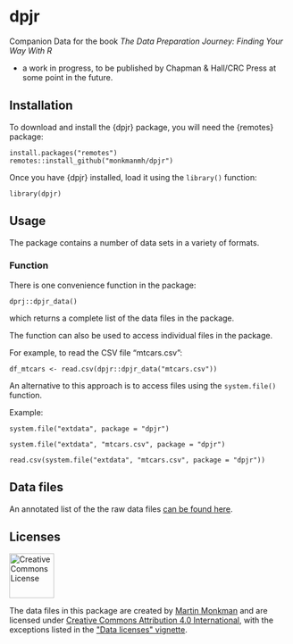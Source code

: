 
<!-- README.md is generated from README.Rmd. Please edit that file -->

# dpjr

<!-- badges: start -->
<!-- badges: end -->

Companion Data for the book *The Data Preparation Journey: Finding Your
Way With R*

-   a work in progress, to be published by Chapman & Hall/CRC Press at
    some point in the future.

## Installation

To download and install the {dpjr} package, you will need the {remotes}
package:

    install.packages("remotes")
    remotes::install_github("monkmanmh/dpjr")

Once you have {dpjr} installed, load it using the `library()` function:

    library(dpjr)

## Usage

The package contains a number of data sets in a variety of formats. 

### Function

There is one convenience function in the package: 

    dprj::dpjr_data()

which returns a complete list of the data files in the package.


The function can also be used to access individual files in the package.

For example, to read the CSV file “mtcars.csv”:

    df_mtcars <- read.csv(dpjr::dpjr_data("mtcars.csv"))

An alternative to this approach is to access files using the
`system.file()` function.

Example:

    system.file("extdata", package = "dpjr")

    system.file("extdata", "mtcars.csv", package = "dpjr")

    read.csv(system.file("extdata", "mtcars.csv", package = "dpjr"))


## Data files

An annotated list of the the raw data files [can be found here](https://monkmanmh.github.io/dpjr/articles/data_list.html).

## Licenses

<!---
<a rel="license" href="https://creativecommons.org/licenses/by-nc-sa/2.5/ca/"><img alt="Creative Commons License" style="border-width:0" src="https://i.creativecommons.org/l/by-nc-sa/3.0/us/88x31.png" /></a><br />
--->

<a rel="license" href="https://creativecommons.org/licenses/by/4.0/"><img alt="Creative Commons License" style="border-width:0" src="https://mirrors.creativecommons.org/presskit/buttons/88x31/png/by.png" width=80px height=auto} /></a><br />


The data files in this package are created by [Martin
Monkman](https://github.com/MonkmanMH) and are licensed under 
<a rel="license" href="https://creativecommons.org/licenses/by/4.0/">Creative
Commons Attribution 4.0 International</a>, with the exceptions listed in the ["Data licenses" vignette](https://monkmanmh.github.io/dpjr/articles/data_licenses.html).



